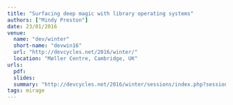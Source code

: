```yaml
---
title: "Surfacing deep magic with library operating systems"
authors: ["Mindy Preston"]
date: 23/01/2016
venue:
  name: "dev/winter"
  short-name: "devwin16"
  url: "http://devcycles.net/2016/winter/"
  location: "Møller Centre, Cambridge, UK"
urls:
  pdf:
  slides:
  summary: "http://devcycles.net/2016/winter/sessions/index.php?session=70"
tags: mirage
---
```

